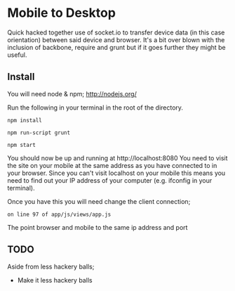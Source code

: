 Mobile to Desktop
==========

Quick hacked together use of socket.io to transfer device data (in this case orientation) between said device and browser. It's a bit over blown with the inclusion of backbone, require and grunt but if it goes further they might be useful.

Install
-----

You will need node & npm; http://nodejs.org/ 

Run the following in your terminal in the root of the directory.

```
npm install
```
```
npm run-script grunt
```
```
npm start
```

You should now be up and running at http://localhost:8080 You need to visit the site on your mobile at the same address as you have connected to in your browser. Since you can't visit localhost on your mobile this means you need to find out your IP address of your computer (e.g. ifconfig in your terminal). 

Once you have this you will need change the client connection;

```
on line 97 of app/js/views/app.js 
```

The point browser and mobile to the same ip address and port

TODO
-----

Aside from less hackery balls;

- Make it less hackery balls

